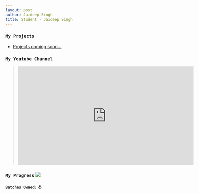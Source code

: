 ```yaml
---
layout: post
author: Jaideep Singh
title: Student - Jaideep Singh
---
```


### `My Projects`

* [Projects coming soon...](https://gist.github.com/rodincode/)

### `My Youtube Channel`
> <iframe width="560" height="315" src="https://www.youtube.com/embed/FFnCoAq7HNc" title="YouTube video player" frameborder="0" allow="accelerometer; autoplay; clipboard-write; encrypted-media; gyroscope; picture-in-picture" allowfullscreen></iframe>

### `My Progress`  ![](https://progress-bar.dev/53)
#### `Batches Owned:` ⚓

